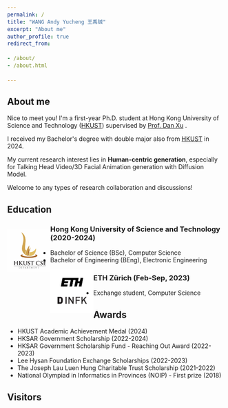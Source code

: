 ```yaml
---
permalink: /
title: "WANG Andy Yucheng 王禹铖"
excerpt: "About me"
author_profile: true
redirect_from:

- /about/
- /about.html

---
```


## About me
Nice to meet you! I'm a first-year Ph.D. student at Hong Kong University of Science and Technology ([HKUST]((https://hkust.edu.hk/))) supervised by [Prof. Dan Xu](https://www.danxurgb.net) . 

I received my Bachelor's degree with double major also from [HKUST]((https://hkust.edu.hk/)) in 2024.

My current research interest lies in **Human-centric generation**, especially for Talking Head Video/3D Facial Animation generation with Diffusion Model. 

Welcome to any types of research collaboration and discussions!

## Education 
<img src="images/HKUST.png" width="100" height="100" style="float: left; margin-right: 0px; margin-top: 15px"> 

### Hong Kong University of Science and Technology (2020-2024)
- Bachelor of Science (BSc), Computer Science
- Bachelor of Engineering (BEng), Electronic Engineering

<img src="images/ETH.png" width="100" height="100" style="float: left; margin-right: 0px;"> 

### ETH Zürich (Feb-Sep, 2023)
- Exchange student, Computer Science

## Awards
- HKUST Academic Achievement Medal (2024)
- HKSAR Government Scholarship (2022-2024)
- HKSAR Government Scholarship Fund - Reaching Out Award (2022-2023)
- Lee Hysan Foundation Exchange Scholarships (2022-2023)
- The Joseph Lau Luen Hung Charitable Trust Scholarship (2021-2022)
- National Olympiad in Informatics in Provinces (NOIP) - First prize (2018)

## Visitors
<script type='text/javascript' id='clustrmaps' src='//cdn.clustrmaps.com/map_v2.js?cl=080808&w=240&t=tt&d=CegsBXipognXpkc6GUQVYl4fAAwYxrhfjHCiMaDQwvQ&co=ffffff&cmo=3acc3a&cmn=ff5353&ct=808080'></script>